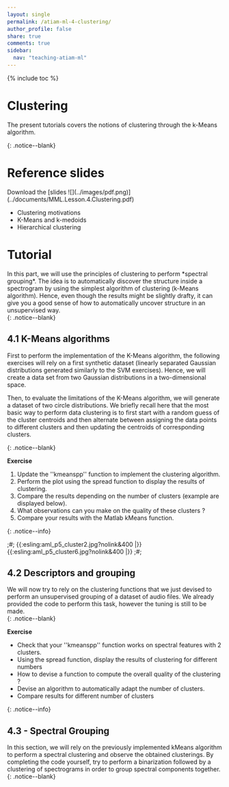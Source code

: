 ```yaml
---
layout: single
permalink: /atiam-ml-4-clustering/
author_profile: false
share: true
comments: true
sidebar:
  nav: "teaching-atiam-ml"
---
```


<script language="JavaScript" type="text/javascript" src="https://code.jquery.com/jquery-latest.min.js"></script>
<script>
$(document).ready(function(){
    $(".abuttons").click(function () {
        var idname= $(this).data('divid');
        $("#"+idname).show("slow");
    });
    $("#div1").hide();
    $("#div2").hide();
    $("#div3").hide();
});
</script>

{% include toc %}

# Clustering

<div markdown = "1">

The present tutorials covers the notions of clustering through the k-Means algorithm.

</div>{: .notice--blank}

# Reference slides

<div markdown = "1">
Download the [slides ![](../images/pdf.png)](../documents/MML.Lesson.4.Clustering.pdf)

  - Clustering motivations
  - K-Means and k-medoids
  - Hierarchical clustering  

# Tutorial 

<div markdown = "1">
In this part, we will use the principles of clustering to perform *spectral grouping*. The idea is to automatically discover the structure inside a spectrogram by using the simplest algorithm of clustering (k-Means algorithm). Hence, even though the results might be slightly drafty, it can give you a good sense of how to automatically uncover structure in an unsupervised way.  
</div>{: .notice--blank}

## 4.1 K-Means algorithms 

<div markdown = "1">
First to perform the implementation of the K-Means algorithm, the following exercises will rely on a first synthetic dataset (linearly separated Gaussian distributions generated similarly to the SVM exercises). Hence, we will create a data set from two Gaussian distributions in a two-dimensional space.  

Then, to evaluate the limitations of the K-Means algorithm, we will generate a dataset of two circle distributions. We briefly recall here that the most basic way to perform data clustering is to first start with a random guess of the cluster centroids and then alternate between assigning the data points to different clusters and then updating the centroids of corresponding clusters.  
</div>{: .notice--blank}
  
**Exercise**  
<div markdown="1">  

  1. Update the ''kmeanspp'' function to implement the clustering algorithm.
  2. Perform the plot using the spread function to display the results of clustering.
  3. Compare the results depending on the number of clusters (example are displayed below).
  4. What observations can you make on the quality of these clusters ?
  5. Compare your results with the Matlab kMeans function.
  
</div>{: .notice--info}  


;#;
{{:esling:aml_p5_cluster2.jpg?nolink&400 |}}{{:esling:aml_p5_cluster6.jpg?nolink&400 |}}
;#;

## 4.2 Descriptors and grouping

<div markdown = "1">
We will now try to rely on the clustering functions that we just devised to perform an unsupervised grouping of a dataset of audio files. We already provided the code to perform this task, however the tuning is still to be made.  
</div>{: .notice--blank}

**Exercise**  
<div markdown="1">  

  - Check that your ''kmeanspp'' function works on spectral features with 2 clusters.
  - Using the spread function, display the results of clustering for different numbers
  - How to devise a function to compute the overall quality of the clustering ?
  - Devise an algorithm to automatically adapt the number of clusters.
  - Compare results for different number of clusters

</div>{: .notice--info}  


## 4.3 - Spectral Grouping

<div markdown = "1">
In this section, we will rely on the previously implemented kMeans algorithm to perform a spectral clustering and observe the obtained clusterings.  By completing the code yourself, try to perform a binarization followed by a clustering of spectrograms in order to group spectral components together.  
</div>{: .notice--blank}
